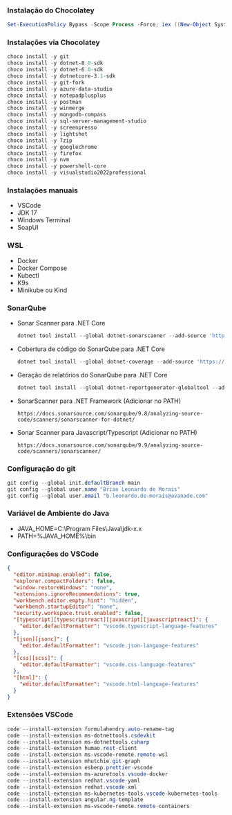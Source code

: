 ### Instalação do Chocolatey

```powershell
Set-ExecutionPolicy Bypass -Scope Process -Force; iex ((New-Object System.Net.WebClient).DownloadString('https://community.chocolatey.org/install.ps1'));
```

### Instalações via Chocolatey

```powershell
choco install -y git
choco install -y dotnet-8.0-sdk
choco install -y dotnet-6.0-sdk
choco install -y dotnetcore-3.1-sdk
choco install -y git-fork
choco install -y azure-data-studio
choco install -y notepadplusplus
choco install -y postman
choco install -y winmerge
choco install -y mongodb-compass
choco install -y sql-server-management-studio
choco install -y screenpresso
choco install -y lightshot
choco install -y 7zip
choco install -y googlechrome
choco install -y firefox
choco install -y nvm
choco install -y powershell-core
choco install -y visualstudio2022professional

```

### Instalações manuais

- VSCode
- JDK 17
- Windows Terminal
- SoapUI

### WSL

- Docker
- Docker Compose
- Kubectl
- K9s
- Minikube ou Kind

### SonarQube

- Sonar Scanner para .NET Core

  ```powershell
  dotnet tool install --global dotnet-sonarscanner --add-source 'https://api.nuget.org/v3/index.json' --ignore-failed-sources
  ```

- Cobertura de código do SonarQube para .NET Core

  ```powershell
  dotnet tool install --global dotnet-coverage --add-source 'https://api.nuget.org/v3/index.json' --ignore-failed-sources
  ```

- Geração de relatórios do SonarQube para .NET Core

  ```powershell
  dotnet tool install --global dotnet-reportgenerator-globaltool --add-source 'https://api.nuget.org/v3/index.json' --ignore-failed-sources
  ```

- SonarScanner para .NET Framework (Adicionar no PATH)

  ```
  https://docs.sonarsource.com/sonarqube/9.8/analyzing-source-code/scanners/sonarscanner-for-dotnet/
  ```

- Sonar Scanner para Javascript/Typescript (Adicionar no PATH)

  ```
  https://docs.sonarsource.com/sonarqube/9.9/analyzing-source-code/scanners/sonarscanner/
  ```

### Configuração do git

```powershell
git config --global init.defaultBranch main
git config --global user.name "Brian Leonardo de Morais"
git config --global user.email "b.leonardo.de.morais@avanade.com"

```

### Variável de Ambiente do Java

- JAVA_HOME=C:\Program Files\Java\jdk-x.x
- PATH=%JAVA_HOME%\bin

### Configurações do VSCode

```json
{
  "editor.minimap.enabled": false,
  "explorer.compactFolders": false,
  "window.restoreWindows": "none",
  "extensions.ignoreRecommendations": true,
  "workbench.editor.empty.hint": "hidden",
  "workbench.startupEditor": "none",
  "security.workspace.trust.enabled": false,
  "[typescript][typescriptreact][javascript][javascriptreact]": {
    "editor.defaultFormatter": "vscode.typescript-language-features"
  },
  "[json][jsonc]": {
    "editor.defaultFormatter": "vscode.json-language-features"
  },
  "[css][scss]": {
    "editor.defaultFormatter": "vscode.css-language-features"
  },
  "[html]": {
    "editor.defaultFormatter": "vscode.html-language-features"
  }
}
```

### Extensões VSCode

```powershell
code --install-extension formulahendry.auto-rename-tag
code --install-extension ms-dotnettools.csdevkit
code --install-extension ms-dotnettools.csharp
code --install-extension humao.rest-client
code --install-extension ms-vscode-remote.remote-wsl
code --install-extension mhutchie.git-graph
code --install-extension esbenp.prettier-vscode
code --install-extension ms-azuretools.vscode-docker
code --install-extension redhat.vscode-yaml
code --install-extension redhat.vscode-xml
code --install-extension ms-kubernetes-tools.vscode-kubernetes-tools
code --install-extension angular.ng-template
code --install-extension ms-vscode-remote.remote-containers

```
